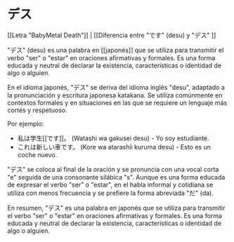 # デス

[[Letra "BabyMetal Death"]] | [[Diferencia entre "です" (desu) y "デス" ]]

"デス" (desu) es una palabra en [[japonés]] que se utiliza para transmitir el verbo "ser" o "estar" en oraciones afirmativas y formales. Es una forma educada y neutral de declarar la existencia, características o identidad de algo o alguien.

En el idioma japonés, "デス" se deriva del idioma inglés "desu", adaptado a la pronunciación y escritura japonesa katakana. Se utiliza comúnmente en contextos formales y en situaciones en las que se requiere un lenguaje más cortés y respetuoso.

Por ejemplo:

- 私は学生[[です]]。 (Watashi wa gakusei desu) - Yo soy estudiante.
- これは新しい車です。 (Kore wa atarashii kuruma desu) - Esto es un coche nuevo.

"デス" se coloca al final de la oración y se pronuncia con una vocal corta "e" seguida de una consonante silábica "s". Aunque es una forma educada de expresar el verbo "ser" o "estar", en el habla informal y cotidiana se utiliza con menos frecuencia y se prefiere la forma abreviada "だ" (da).

En resumen, "デス" es una palabra en japonés que se utiliza para transmitir el verbo "ser" o "estar" en oraciones afirmativas y formales. Es una forma educada y neutral de declarar la existencia, características o identidad de algo o alguien.